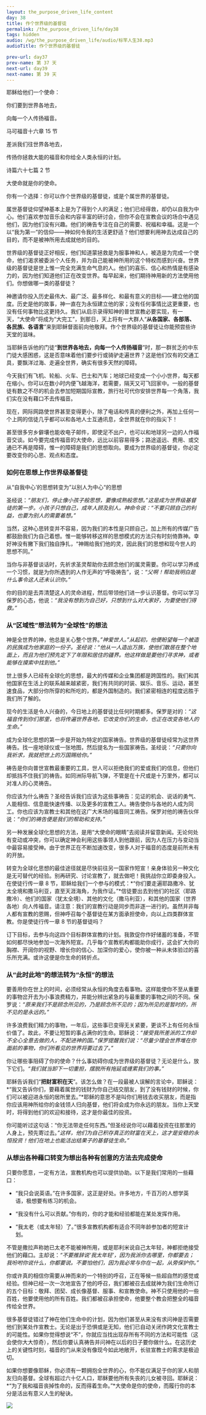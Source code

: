 ```yaml
---
layout: the_purpose_driven_life_content
day: 38
title: 作个世界级的基督徒
permalink: /the_purpose_driven_life/day38
tags: hidden
audio: /wg/the_purpose_driven_life/audio/标竿人生38.mp3
audioTitle: 作个世界级的基督徒

prev-url: day37
prev-name: 第 37 天
next-url: day39
next-name: 第 39 天
---
```


<div class="center script poem">
<p>耶稣给他们一个使命：</p>
<p>你们要到世界各地去，</p>
<p>向每一个人传扬福音。</p>
<p class="sp-verse">马可福音十六章 15 节</p>
</div>
<div class="center script poem">
<p>差派我们往世界各地去，</p>
<p>传扬你拯救大能的福音和你给全人类永恒的计划。</p>
<p class="sp-verse">诗篇六十七篇 2 节</p>
</div>
<p class="first">大使命就是你的使命。</p>

你有一个选择：你可以作个世界级的基督徒，或是个属世界的基督徒。

属世基督徒仰望神基本上是为了得到个人的满足；他们已经得救，却仍以自我为中心。他们喜欢参加音乐会和内容丰富的研讨会，但你不会在宣教会议的场合中遇见他们，因为他们没有兴趣。他们的祷告专注在自己的需要、祝福和幸福。这是一个以“我为第一”的信仰——神如何令我的生活更舒适？他们想要利用神去达成自己的目的，而不是被神所用去成就他的目的。

世界级的基督徒正好相反，他们知道蒙拯救是为服事神和人，被造是为完成一个使命，他们渴求被委派个人任务，并为自己能被神所用的这个特权而感到兴奋。世界级的基督徒是世上惟一完全充满生命气息的人。他们的喜乐、信心和热情是有感染力的，因为他们知道他们正在改变世界。每早起来，他们期待神用新的方法使用他们。你想做哪一类的基督徒？

神邀请你投入历史最伟大、最广泛、最多样化、和最有意义的目标——建立他的国度。历史是他的故事，神一直在为永恒建立他的家；没有任何事情比这更重要，也没有任何事物比这更持久。我们从启示录得知神的普世宣教必要实现，有一天，“大使命”将成为“大完工”，到那日，天上将有一大群人“**从各国家、各部落、各民族、各语言**”来到耶稣督面前向他敬拜。作个世界级的基督徒让你能预尝些许天堂的滋味。

当耶稣告诉他的门徒“**到世界各地去，向每一个人传扬福音**”时，那一群贫乏的中东门徒大感困惑，这是否意味着他们要步行或骑驴走遍世界？这是他们仅有的交通工具，要飘洋过海、走遍全世界，确实有很多天然的障碍。

今天我们有飞机、轮船、火车、巴士和汽车；地球已经变成一个小小世界，每天都在缩小。你可以在数小时内便飞越海洋，若需要，隔天又可飞回家中。一般的基督徒有数之不尽的机会去参加短期国际宣教，旅行社可代你安排世界每一个角落，我们实在没有藉口不去传福音。

现在，网际网路使世界甚至变得更小，除了电话和传真的便利之外，再加上任何一个上网的信徒几乎都可以和各地人士互通讯息，全世界就在你的指尖下！

甚至很多穷乡僻壤也能收电子邮件，即使足不出户，也可以和地球另一边的人作福音交谈。如今要完成传福音的大使命，远比以前容易得多；路途遥远、费用、或交通已不再是障碍，惟一的障碍是我们的思想取向。要成为世界级的基督徒，你必定要改变你的心思、观点和态度。

### 如何在思想上作世界级基督徒

从“自我中心’的思想转变为”以别人为中心“的思想

圣经说：*“朋友们，停止像小孩子般思想，要像成熟般思想。”*这是成为世界级基督徒的第一步。小孩子只想自己，成年人顾及别人。神命令说：*“不要只顾自己的利益，也要为别人的需要着想。”*

当然，这种心思转变并不容易，因为我们的本性是只顾自己，加上所有的传媒广告都鼓励我们为自己着想。惟一能够转移这样的思想模式的方法只有时刻倚靠神。幸好神没有撇下我们独自挣扎，“神赐给我们他的灵，因此我们的思想和现今世人的思想不同。”

当你与非基督谈话时，先祈求圣灵帮助你去顾念他们的属灵需要。你可以学习养成一个习惯，就是为你所遇到的人作无声的“呼吸祷告”，说：*“父啊！帮助我明白是什么事令这人还未认识你。”*

你的目的是去弄清楚这人的灵命进程，然后带领他们进一步认识基督。你可以学习保罗的心态，他说：*“我没有想到为自己好，只想到什么对大家好，为要使他们得救。”*

### 从“区域性”想法转为“全球性”的想法

神是全世界的神，他总是关心整个世界。*”神爱世人。”*从起初，他便盼望每一个被造的民族成为他家庭的一份子。圣经说：*“他从一人造出万族，使他们散居在整个地面上，而且为他们预先定下了年限和居住的疆界。他这样做是要他们寻求神，或者能够在摸索中找到他。”*

世上很多人已经有全球化的思想，最大的传媒和企业集团都是跨国性的。我们和其他国家在生活上的联系越来越紧密，我们有共同的时装、娱乐、音乐、运动，甚至速食品，大部分你所穿的和所吃的，都是外国制造的。我们紧密相连的程度远胜于我们所了解的。

现今的生活是令人兴奋的，今日地上的基督徒比任何时期都多。保罗是对的：*“这福音传到你们那里，也将传遍世界各地，它改变你们的生命，也正在改变各地人的生命。”*

成为全球化思想的第一步是开始为特定的国家祷告。世界级的基督徒经常为这世界祷告。找一座地球仪或一张地图，然后提名为一些国家祷告。圣经说：*“只要你向我祈求，我就把世上的万国赐给你。”*

祷告是你向普世宣教最重要的工具，世人可以拒绝我们的爱或我们的信息，但他们却抵挡不住我们的祷告。如同洲际导航飞弹，不管是在十尺或是十万里外，都可以对准人的心灵祷告。

你应该为什么祷告？圣经告诉我们应该为这些事祷告：见证的机会、说话的勇气、人能相信、信息能快速传播、以及更多的宣教工人。祷告使你与各地的人成为同工。你也应该为宣教士和其他在这广大禾场的福音同工祷告。保罗对他的祷告伙伴说：*“你们的祷告便是我们的帮助和支持。”*

另一种发展全球化思想的方法，是用“大使命的眼睛”去阅读并留意新闻。无论何处有变动或冲突，你可以确定神会利用这些事领人到他跟前，因为人在压力与变动当中最容易接受神。由于世界正在不断加速改变，很多人对于福音的态度是前所未有的开放。

转变为全球化思想的最佳途径就是尽快前往另一国家作短宣！亲身体验另一种文化是无可替代的经验。别再研究、讨论宣教了，就去做吧！我挑战你立即委身投入。在使徒行传一章 8 节，耶稣给我们一个参与的模式：*“你们要走遍耶路撒冷、犹太全境和撒马利亚，直至天涯海角，为我作证。”*信徒要出去到他们的社区（耶路撒冷）、他们的国家（犹太全境）、其他的文化（撒马利亚），和其他的国家（世界各地）向人传福音。请注意：我们的宣教行动是同步而非逐一进行的。虽然并非每人都有宣教的恩赐，但神呼召每个基督徒在某方面承担使命，向以上四类群体宣教。你是使徒行传一章 8 节的基督徒吗？

订下目标，去参与向这四个目标群体宣教的计划。我敦促你作好储蓄的准备，不管如何都尽快地参加一次海外短宣。几乎每个宣教机构都能助你成行，这会扩大你的胸襟、开阔你的视野、增长你的信心、加深你的爱心，使你被一种从未体验过的喜乐所充满。或许这便是你生命的转折点。

### 从“此时此地”的想法转为“永恒”的想法

要善用你在世上的时间，必须经常从永恒的角度去看事物。这样能使你不至从重要的事物岔开去为小事浪费精力，并能分辨出紧急的与最重要的事物之间的不同。保罗说：*“原来我们不是顾念所见的，乃是顾念所不见的；因为所见的是暂时的，所不见的是永远的。”*

许多浪费我们精力的事物，一年后，这些事已变得无关紧要，更谈不上有任何永恒价值了。故此，不要让短暂的事占满你的生命。耶稣说：*“接受我所差派的工作却不全心全意去做的人，不配进神的国。”*保罗提醒我们说：*“尽量少理会世界堆在你面前的事物，你们所看见的世界将要过去了。”*

你让哪些事阻碍了你的使命？什么事妨碍你成为世界级的基督徒？无论是什么，放下它们。*“我们就当卸下一切重担，摆脱所有拖延或缠累我们的事。”*

耶稣告诉我们“**把财富积在天**”。该怎么做？在一段最被人误解的言论中，耶稣说：*“我又告诉你们，要藉着属世的钱财为你自己结交朋友，到了没有钱财的时候，你们可以被迎进永恒的居所里去。”*耶稣的意思不是叫你们用钱去收买朋友，而是指你应该用神所给你的金钱领人归向基督，他们将会成为你永远的朋友。当你上天堂时，将得到他们的欢迎和接待，这才是你最佳的投资。

你可能听过这句话：“你无法带走任何东西。”但圣经说你可以藉着投资在往那里的人身上，预先寄过去。*”这样，他们为自己积存真正的财富在天上，这才是安稳的永恒投资！他们在地上也能活出结果子的基督徒生命。”*

### 从想出各种藉口转变为想出各种有创意的方法去完成使命

只要你愿意，一定有方法，宣教机构也可以提供协助。以下是我们常用的一些藉口：

- “我只会说英语。”在许多国家，这正是好处。许多地方，千百万的人想学英语，极想要有练习的机会。

- “我没有什么可以贡献。”你有的，你的才能和经验都能在某处发挥作用。

- “我太老（或太年轻）了。”很多宣教机构都有适合不同年龄参加者的短宣计划。

不管是撒拉声称她已太老不能被神所用，或是耶利米说自己太年轻，神都拒绝接受他们的藉口。主却说：*“不要推辞说‘我太年轻’，因为我派你去哪里，你都要去；我吩咐你说什么，你都要说。不要怕他们，因为我必常与你在一起，从旁保护你。”*

你或许真的相信你需要从神而来的一个特别的呼召，正在等候一些超自然的感觉或经验。但神已经一次一次地宣告了他的呼召，我们都被召去成就神为我们生命所订的五个目标：敬拜、团契、成长像基督、服事、和宣教使命。神不只使用他的一些百姓，他要使用他的所有百姓。我们都被召承担使命，他要整个教会把整全的福音传给全世界。

很多基督徒错过了神在他们生命中的计划，因为他们甚至从来没有求问神是否需要他们到某处作宣教士。无论是出于恐惧或是无知，他们已自动关闭作跨文化宣教士的可能性。如果你觉得想说“不”，你就应当找出现存所有不同的方法和可能性（这会使你大大惊奇），然后你要认真祷告并问神在以后的日子要你做什么。在这历史上的关键性时刻，福音的门从来没有像现今如此地敞开，长驻宣教士的需求是极迫切。

如果你想要像耶稣，你必须有一颗拥抱全世界的心，你不能仅满足于你的家人和朋友归向基督。全球有超过六十亿人口，耶稣要他所有失丧的儿女被寻回。耶稣说：*“为了我和福音丧掉性命的，反而得着生命。”*大使命是你的使命，而履行你的本分是活出有意义人生的秘诀。

<div class="article-img-wrapper">
<img src="https://typora-1259024198.cos.ap-beijing.myqcloud.com/wg/the_purpose_driven_life/image/day38_card.jpg">
</div>
